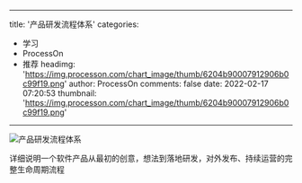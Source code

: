 
---
title: '产品研发流程体系'
categories: 
 - 学习
 - ProcessOn
 - 推荐
headimg: 'https://img.processon.com/chart_image/thumb/6204b90007912906b0c99f19.png'
author: ProcessOn
comments: false
date: 2022-02-17 07:20:53
thumbnail: 'https://img.processon.com/chart_image/thumb/6204b90007912906b0c99f19.png'
---

<div>   
<img class="thumb" alt="产品研发流程体系" src="https://img.processon.com/chart_image/thumb/6204b90007912906b0c99f19.png" referrerpolicy="no-referrer">
<p>详细说明一个软件产品从最初的创意，想法到落地研发，对外发布、持续运营的完整生命周期流程</p>  
</div>
            